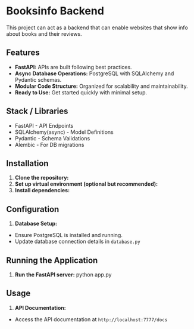 # Booksinfo Backend 

This project can act as a backend that can enable websites that show info about books and their reviews.

## Features

- **FastAPI:** APIs are built following best practices.
- **Async Database Operations:** PostgreSQL with SQLAlchemy and Pydantic schemas.
- **Modular Code Structure:** Organized for scalability and maintainability.
- **Ready to Use:** Get started quickly with minimal setup.

## Stack / Libraries

- FastAPI - API Endpoints
- SQLAlchemy(async) - Model Definitions
- Pydantic - Schema Validations
- Alembic - For DB migrations

## Installation

1. **Clone the repository:** 
2. **Set up virtual environment (optional but recommended):**
3. **Install dependencies:**

## Configuration

1. **Database Setup:**
- Ensure PostgreSQL is installed and running.
- Update database connection details in `database.py`

## Running the Application

1. **Run the FastAPI server:**
  python app.py

## Usage

1. **API Documentation:**
- Access the API documentation at `http://localhost:7777/docs`





